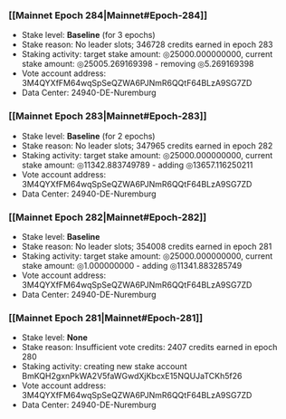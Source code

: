 ### [[Mainnet Epoch 284|Mainnet#Epoch-284]]
* Stake level: **Baseline** (for 3 epochs)
* Stake reason: No leader slots; 346728 credits earned in epoch 283
* Staking activity: target stake amount: ◎25000.000000000, current stake amount: ◎25005.269169398 - removing ◎5.269169398
* Vote account address: 3M4QYXfFM64wqSpSeQZWA6PJNmR6QQtF64BLzA9SG7ZD
* Data Center: 24940-DE-Nuremburg
### [[Mainnet Epoch 283|Mainnet#Epoch-283]]
* Stake level: **Baseline** (for 2 epochs)
* Stake reason: No leader slots; 347965 credits earned in epoch 282
* Staking activity: target stake amount: ◎25000.000000000, current stake amount: ◎11342.883749789 - adding ◎13657.116250211
* Vote account address: 3M4QYXfFM64wqSpSeQZWA6PJNmR6QQtF64BLzA9SG7ZD
* Data Center: 24940-DE-Nuremburg
### [[Mainnet Epoch 282|Mainnet#Epoch-282]]
* Stake level: **Baseline**
* Stake reason: No leader slots; 354008 credits earned in epoch 281
* Staking activity: target stake amount: ◎25000.000000000, current stake amount: ◎1.000000000 - adding ◎11341.883285749
* Vote account address: 3M4QYXfFM64wqSpSeQZWA6PJNmR6QQtF64BLzA9SG7ZD
* Data Center: 24940-DE-Nuremburg
### [[Mainnet Epoch 281|Mainnet#Epoch-281]]
* Stake level: **None**
* Stake reason: Insufficient vote credits: 2407 credits earned in epoch 280
* Staking activity: creating new stake account BmKQH2gxnPkWA2V5faWGwdXjKbcxE15NQUJaTCKh5f26
* Vote account address: 3M4QYXfFM64wqSpSeQZWA6PJNmR6QQtF64BLzA9SG7ZD
* Data Center: 24940-DE-Nuremburg